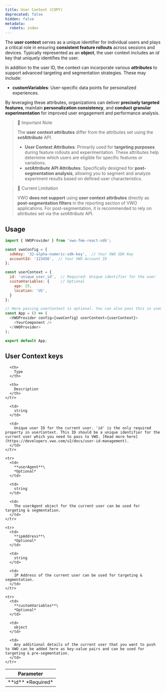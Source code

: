 ```yaml
---
title: User Context (COPY)
deprecated: false
hidden: false
metadata:
  robots: index
---
```

The **user context** serves as a unique identifier for individual users and plays a critical role in ensuring **consistent feature rollouts** across sessions and devices. Typically represented as an **object**, the user context includes an *id* key that uniquely identifies the user.

In addition to the user ID, the context can incorporate various ***attributes*** to support advanced targeting and segmentation strategies. These may include:

* **customVariables**: User-specific data points for personalized experiences.

By leveraging these attributes, organizations can deliver **precisely targeted features**, maintain **personalization consistency**, and **conduct granular experimentation** for improved user engagement and performance analysis.

> 📘 Important Note
>
> The **user context attributes** differ from the attributes set using the ***setAttribute*** API.
>
> * **User Context Attributes**: Primarily used for **targeting purposes** during feature rollouts and experimentation. These attributes help determine which users are eligible for specific features or variations.
> * ***setAttribute* API Attributes**: Specifically designed for **post-segmentation analysis**, allowing you to segment and analyze experiment results based on defined user characteristics.

> 🚧 Current Limitation
>
> VWO **does not support** using **user context attributes** directly as **post-segmentation filters** in the reporting section of VWO applications. For post-segmentation, it is recommended to rely on attributes set via the *setAttribute* API.

## Usage

```javascript JavaScript
import { VWOProvider } from 'vwo-fme-react-sdk';

const vwoConfig = {
  sdkKey: '32-alpha-numeric-sdk-key',  // Your VWO SDK Key
  accountId: '123456',  // Your VWO Account ID
};

const userContext = {
  id: 'unique_user_id',  // Required: Unique identifier for the user
  customVariables: {     // Optional
    age: 25,
    location: 'US',
  }
};

// Here passing userContext is optional. You can also pass this in useGetFlag hook.
const App = () => (
  <VWOProvider config={vwoConfig} userContext={userContext}>
    <YourComponent />
  </VWOProvider>
);

export default App;
```

## User Context keys

<Table align={["left","left","left"]}>
  <thead>
    <tr>
      <th>
        Parameter
      </th>

      <th>
        Type
      </th>

      <th>
        Description
      </th>
    </tr>
  </thead>

  <tbody>
    <tr>
      <td>
        **id**
        *Required*
      </td>

      <td>
        string
      </td>

      <td>
        Unique user ID for the current user. 'id' is the only required property in userContext. This ID should be a unique identifier for the current user which you need to pass to VWO. [Read more here](https://developers.vwo.com/v2/docs/user-id-management).
      </td>
    </tr>

    <tr>
      <td>
        **userAgent**\
        *Optional*
      </td>

      <td>
        string
      </td>

      <td>
        The userAgent object for the current user can be used for targeting & segmentation. 
      </td>
    </tr>

    <tr>
      <td>
        **ipAddress**\
        *Optional*
      </td>

      <td>
        string
      </td>

      <td>
        IP Address of the current user can be used for targeting & segmentation.
      </td>
    </tr>

    <tr>
      <td>
        **customVariables**\
        *Optional*
      </td>

      <td>
        object
      </td>

      <td>
        Any additional details of the current user that you want to push to VWO can be added here as key-value pairs and can be used for targeting & pre-segmentation.
      </td>
    </tr>
  </tbody>
</Table>